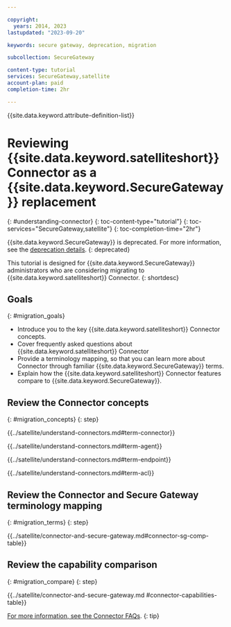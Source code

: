 ```yaml
---

copyright:
  years: 2014, 2023
lastupdated: "2023-09-20"

keywords: secure gateway, deprecation, migration

subcollection: SecureGateway

content-type: tutorial
services: SecureGateway,satellite
account-plan: paid
completion-time: 2hr

---
```


{{site.data.keyword.attribute-definition-list}}


# Reviewing {{site.data.keyword.satelliteshort}} Connector as a {{site.data.keyword.SecureGateway}} replacement
{: #understanding-connector}
{: toc-content-type="tutorial"}
{: toc-services="SecureGateway,satellite"}
{: toc-completion-time="2hr"}

{{site.data.keyword.SecureGateway}} is deprecated. For more information, see the [deprecation details](/docs/SecureGateway?topic=SecureGateway-deprecation).
{: deprecated}

This tutorial is designed for {{site.data.keyword.SecureGateway}} administrators who are considering migrating to {{site.data.keyword.satelliteshort}} Connector.
{: shortdesc}


## Goals
{: #migration_goals}


- Introduce you to the key {{site.data.keyword.satelliteshort}} Connector concepts.
- Cover frequently asked questions about {{site.data.keyword.satelliteshort}} Connector
- Provide a terminology mapping, so that you can learn more about Connector through familiar {{site.data.keyword.SecureGateway}} terms.
- Explain how the {{site.data.keyword.satelliteshort}} Connector features compare to {{site.data.keyword.SecureGateway}}.


## Review the Connector concepts
{: #migration_concepts}
{: step}

{{../satellite/understand-connectors.md#term-connector}}

{{../satellite/understand-connectors.md#term-agent}}

{{../satellite/understand-connectors.md#term-endpoint}}

{{../satellite/understand-connectors.md#term-acl}}

## Review the Connector and Secure Gateway terminology mapping
{: #migration_terms}
{: step}

{{../satellite/connector-and-secure-gateway.md#connector-sg-comp-table}}

## Review the capability comparison
{: #migration_compare}
{: step}

{{../satellite/connector-and-secure-gateway.md #connector-capabilities-table}}

[For more information, see the Connector FAQs](/docs/satellite?topic=satellite-connector-faq).
{: tip}


